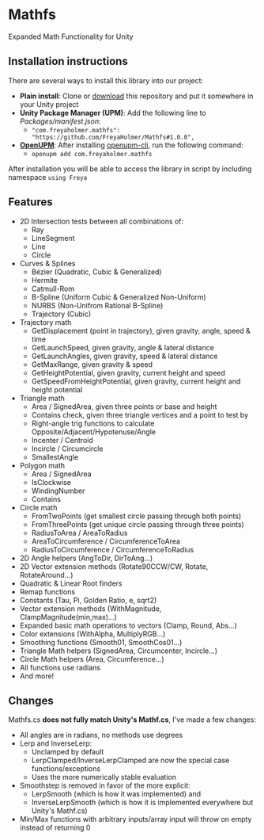 # Mathfs
Expanded Math Functionality for Unity

## Installation instructions

There are several ways to install this library into our project:

- **Plain install**: Clone or [download](https://github.com/FreyaHolmer/Mathfs/archive/refs/heads/master.zip) this repository and put it somewhere in your Unity project
- **Unity Package Manager (UPM)**: Add the following line to *Packages/manifest.json*:
   - `"com.freyaholmer.mathfs": "https://github.com/FreyaHolmer/Mathfs#1.0.0",`
- **[OpenUPM](https://openupm.com)**: After installing [openupm-cli](https://github.com/openupm/openupm-cli), run the following command:
   - `openupm add com.freyaholmer.mathfs`

After installation you will be able to access the library in script by including namespace `using Freya`

## Features
 - 2D Intersection tests between all combinations of:
   - Ray
   - LineSegment
   - Line
   - Circle
 - Curves & Splines
   - Bézier (Quadratic, Cubic & Generalized)
   - Hermite
   - Catmull-Rom
   - B-Spline (Uniform Cubic & Generalized Non-Uniform)
   - NURBS (Non-Unifrom Rational B-Spline)
   - Trajectory (Cubic)
 - Trajectory math
   - GetDisplacement (point in trajectory), given gravity, angle, speed & time
   - GetLaunchSpeed, given gravity, angle & lateral distance
   - GetLaunchAngles, given gravity, speed & lateral distance
   - GetMaxRange, given gravity & speed
   - GetHeightPotential, given gravity, current height and speed
   - GetSpeedFromHeightPotential, given gravity, current height and height potential
 - Triangle math
   - Area / SignedArea, given three points or base and height
   - Contains check, given three triangle vertices and a point to test by
   - Right-angle trig functions to calculate Opposite/Adjacent/Hypotenuse/Angle
   - Incenter / Centroid
   - Incircle / Circumcircle
   - SmallestAngle
 - Polygon math
   - Area / SignedArea
   - IsClockwise
   - WindingNumber
   - Contains
 - Circle math
   - FromTwoPoints (get smallest circle passing through both points)
   - FromThreePoints (get unique circle passing through three points)
   - RadiusToArea / AreaToRadius
   - AreaToCircumference / CircumferenceToArea
   - RadiusToCircumference / CircumferenceToRadius
 - 2D Angle helpers (AngToDir, DirToAng...)
 - 2D Vector extension methods (Rotate90CCW/CW, Rotate, RotateAround...)
 - Quadratic & Linear Root finders
 - Remap functions
 - Constants (Tau, Pi, Golden Ratio, e, sqrt2)
 - Vector extension methods (WithMagnitude, ClampMagnitude(min,max)...)
 - Expanded basic math operations to vectors (Clamp, Round, Abs...)
 - Color extensions (WithAlpha, MultiplyRGB...)
 - Smoothing functions (Smooth01, SmoothCos01...)
 - Triangle Math helpers (SignedArea, Circumcenter, Incircle...)
 - Circle Math helpers (Area, Circumference...)
 - All functions use radians
 - And more!

## Changes
Mathfs.cs **does not fully match Unity's Mathf.cs**, I've made a few changes:
 - All angles are in radians, no methods use degrees
 - Lerp and InverseLerp:
   - Unclamped by default
   - LerpClamped/InverseLerpClamped are now the special case functions/exceptions
   - Uses the more numerically stable evaluation
 - Smoothstep is removed in favor of the more explicit:
   - LerpSmooth (which is how it was implemented) and
   - InverseLerpSmooth (which is how it is implemented everywhere but Unity's Mathf.cs)
 - Min/Max functions with arbitrary inputs/array input will throw on empty instead of returning 0
